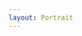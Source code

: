 ```yaml
---
layout: Portrait
---
```


<script type="text/javascript">
    ajaxload('/Portrait/Geschichte_des_FEG/2/');
</script>

